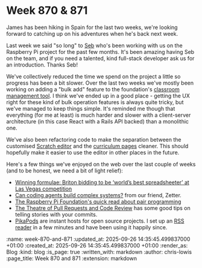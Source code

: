 Week 870 & 871
========

James has been hiking in Spain for the last two weeks, we're looking forward to catching up on his adventures when he's back next week.

Last week we said "so long" to [Seb](https://www.sebjacobs.com/) who's been working with us on the Raspberry Pi project for the past few months. It's been amazing having Seb on the team, and if you need a talented, kind full-stack developer ask us for an introduction. Thanks Seb!

We've collectively reduced the time we spend on the project a little so progress has been a bit slower. Over the last two weeks we've mostly been working on adding a "bulk add" feature to the foundation's [classroom management tool](https://editor.raspberrypi.org/en/education). I think we've ended up in a good place - getting the UX right for these kind of bulk operation features is always quite tricky, but we've managed to keep things simple. It's reminded me though that everything (for me at least) is much harder and slower with a client-server architecture (in this case React with a Rails API backed) than a monolithic one.

We've also been refactoring code to make the separation between the customised [Scratch editor](https://experience-cs.org/projects/experience-cs-example) and the [curriculum pages](https://experience-cs.org/) cleaner. This should hopefully make it easier to use the editor in other places in the future.

Here's a few things we've enjoyed on the web over the last couple of weeks (and to be honest, we need a bit of light relief):

- [Winning formulae: Briton bidding to be ‘world’s best spreadsheeter’ at Las Vegas competition](https://www.theguardian.com/sport/2025/sep/14/winning-formulae-briton-books-place-in-microsoft-excel-world-championships)
- [Can coding agents build complex systems?](https://technicaldeft.com/posts/can-coding-agents-build-complex-systems) from our friend, Zetter.
- [The Raspberry Pi Foundation's quick read about pair programming](https://static.teachcomputing.org/pedagogy/QR3-Pair-programming.pdf)
- [The Theatre of Pull Requests and Code Review](https://meks.quest/blogs/the-theatre-of-pull-requests-and-code-review) has some good tips on telling stories with your commits.
- [PikaPods](https://www.pikapods.com/) are instant hosts for open source projects. I set up an [RSS reader](https://miniflux.app/) in a few minutes and have been using it happily since.

<!-- add content here -->

:name: week-870-and-871
:updated_at: 2025-09-26 14:35:45.499837000 +01:00
:created_at: 2025-09-26 14:35:45.499837000 +01:00
:render_as: Blog
:kind: blog
:is_page: true
:written_with: markdown
:author: chris-lowis
:page_title: Week 870 and 871
:extension: markdown
